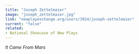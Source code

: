 ```yaml
---
title: "Joseph Zettelmaier"
image: "joseph_zettelmaier.jpg"
link: "newplayexchange.org/users/3924/joseph-zettelmaier"
current: "false"
related:
- National Showcase of New Plays
---
```


*It Came From Mars*
